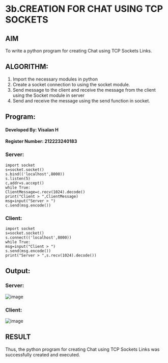 # 3b.CREATION FOR CHAT USING TCP SOCKETS
## AIM
To write a python program for creating Chat using TCP Sockets Links.
## ALGORITHM:
1. Import the necessary modules in python
2. Create a socket connection to using the socket module.
3. Send message to the client and receive the message from the client using the Socket module in
 server
4. Send and receive the message using the send function in socket.
## Program:

#### Developed By: Visalan H
#### Register Number: 212223240183

### Server:

```
import socket
s=socket.socket()
s.bind(('localhost',8000))
s.listen(5)
c,addr=s.accept()
while True:
ClientMessage=c.recv(1024).decode()
print("Client > ",ClientMessage)
msg=input("Server > ")
c.send(msg.encode())
```

### Client:

```
import socket
s=socket.socket()
s.connect(('localhost',8000))
while True:
msg=input("Client > ")
s.send(msg.encode())
print("Server > ",s.recv(1024).decode())
```

## Output:

### Server:

![image](https://github.com/user-attachments/assets/1e9e0b61-155c-406b-aa6f-cce6c99e300a)

### Client:

![image](https://github.com/user-attachments/assets/deb8ff9c-905a-44c7-8ae2-365685372e48)

## RESULT
Thus, the python program for creating Chat using TCP Sockets Links was successfully 
created and executed.
